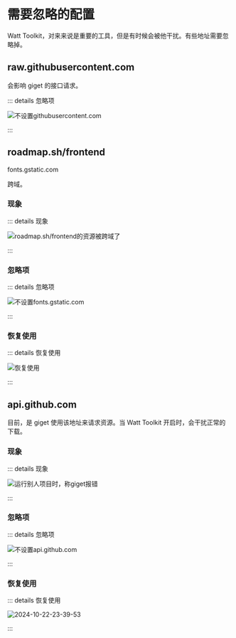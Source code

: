# 需要忽略的配置

Watt Toolkit，对来来说是重要的工具，但是有时候会被他干扰。有些地址需要忽略掉。

## raw.githubusercontent.com

会影响 giget 的接口请求。

::: details 忽略项

![不设置githubusercontent.com](https://cdn.jsdelivr.net/gh/ruan-cat/img-store/img/2024-08-28-23-16-54.png)

:::

## roadmap.sh/frontend

fonts.gstatic.com

跨域。

### 现象

::: details 现象

![roadmap.sh/frontend的资源被跨域了](https://cdn.jsdelivr.net/gh/ruan-cat/img-store/img/2024-09-02-19-50-57.png)

:::

### 忽略项

::: details 忽略项

![不设置fonts.gstatic.com](https://cdn.jsdelivr.net/gh/ruan-cat/img-store/img/2024-09-02-19-55-54.png)

:::

### 恢复使用

::: details 恢复使用

![恢复使用](https://cdn.jsdelivr.net/gh/ruan-cat/img-store/img/2024-09-02-19-56-57.png)

:::

## api.github.com

目前，是 giget 使用该地址来请求资源。当 Watt Toolkit 开启时，会干扰正常的下载。

### 现象

::: details 现象

![运行别人项目时，称giget报错](https://cdn.jsdelivr.net/gh/ruan-cat/img-store/img/2024-10-22-23-29-37.png)

:::

### 忽略项

::: details 忽略项

![不设置api.github.com](https://cdn.jsdelivr.net/gh/ruan-cat/img-store/img/2024-10-22-23-36-26.png)

:::

### 恢复使用

::: details 恢复使用

![2024-10-22-23-39-53](https://cdn.jsdelivr.net/gh/ruan-cat/img-store/img/2024-10-22-23-39-53.png)

:::
